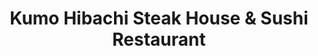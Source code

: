 ---
layout: place
title: Kumo Hibachi Steak House & Sushi Restaurant
permalink: >-
  /new-jersey/point-pleasant-beach/kumo-hibachi-steak-house-sushi-restaurant.html
stateAbbr: NJ
stateName: New Jersey
cityName: Point Pleasant Beach
seo:
  type: restaurant
  links: null
place_id: ChIJfwzLyQuGwYkRxZCdlk2iVM8
photos:
  - name: >-
      places/ChIJfwzLyQuGwYkRxZCdlk2iVM8/photos/AeeoHcKzca4NTtcmtQCWthH7pfcEoJcNmh5V1mSJLXZOjIjgAN2UF9PXDFUGLYsRHpfFpqAO9SnkLYpvfIQilEeQGhcS11VnPZPLlEaJzOTQiW_ukrL92FMHBGjglBBkCbJyryKxOMXT0dejo4xwM5e4HkbsfD8wiQueyRweFDji_w82rdu2pMtNOvzR04QolbFGZvcAr9AoOhLc0dik4ZU7MAaNIeaXXCMd5mJrb28Qf9CU0NBBfUB2VJzBcmfglWDBEcEsMIcVd9UhqhHQtRL9joM2PZacSyUrxQxaZJfQM-uwtdPRoK_LZCK4Yyqq4Sqitd7CZSHYBQ9R14mDUZ4dFJPYk4ywcOQy2b7M5WZKx2xWCcrcm9tYhSm5Tjx9YFc-e07PmKYf5PY6KS18oB_risjANXwVNVkRodtV86quyuVFEQ
    widthPx: 2700
    heightPx: 4800
    authorAttributions:
      - displayName: carolyn pampillon
        uri: https://maps.google.com/maps/contrib/109598232070006642527
        photoUri: >-
          https://lh3.googleusercontent.com/a-/ALV-UjVUH6gGMkpWpplrbWmi1j6TGo7p-gUc9FYNOOzmRbRXGcvwUb1pPA=s100-p-k-no-mo
    flagContentUri: >-
      https://www.google.com/local/imagery/report/?cb_client=maps_api_places.places_api&image_key=!1e10!2sCIHM0ogKEICAgIDE7I7RHw&hl=en-US
    googleMapsUri: >-
      https://www.google.com/maps/place//data=!3m4!1e2!3m2!1sCIHM0ogKEICAgIDE7I7RHw!2e10!4m2!3m1!1s0x89c1860bc9cb0c7f:0xcf54a24d969d90c5
  - name: >-
      places/ChIJfwzLyQuGwYkRxZCdlk2iVM8/photos/AeeoHcIFr6Y2jGCCj9006Z_MOfyWS9cr5xBTTVYbH-NvgCf-oZo7kuW0nNROGfEx-lGn7qkk-9pB1ABm_vtig9hS97b6Hnvs0Zd6p4jCWRH-NQ6UekosmndF_86Isr7WTl_wSw0ybgss5Z6OChg9ImOgO0HQGzgGLzuvrU3Q3BUj8faMT35SZU4ep7oovDrv4gaiRekLo3-lPoAbyQSbq4-J14Mg434sL8LkgbOLv79y_zg8agNCixYaJ3TujFeodBeZK6Op4oa37AzhBkZ-BTzfynrCOl1HDvDmDIAi1rSQzRBTOtne9UcNNotQYW6uJNQX8PmpMxHsCGxw1Yw6LxPIcQQwVGVqkBETa3Z6DxQgTdW3M4pep1nqE3byKbaGlIbNGLwVFaNT95mnqlwujvwByVEskfnCDcLEahaVH5FSOHF-Wq4W
    widthPx: 4080
    heightPx: 3072
    authorAttributions:
      - displayName: Ana Maria Castro
        uri: https://maps.google.com/maps/contrib/109061695758718776193
        photoUri: >-
          https://lh3.googleusercontent.com/a/ACg8ocKo16gTaRYmCccpwGNjtJVoo0_d1BoVNqf9qLI1L8R1ht7s3eT7=s100-p-k-no-mo
    flagContentUri: >-
      https://www.google.com/local/imagery/report/?cb_client=maps_api_places.places_api&image_key=!1e10!2sCIHM0ogKEICAgICjt6bolAE&hl=en-US
    googleMapsUri: >-
      https://www.google.com/maps/place//data=!3m4!1e2!3m2!1sCIHM0ogKEICAgICjt6bolAE!2e10!4m2!3m1!1s0x89c1860bc9cb0c7f:0xcf54a24d969d90c5
  - name: >-
      places/ChIJfwzLyQuGwYkRxZCdlk2iVM8/photos/AeeoHcKlSe710OqGydpbvG7JLJfasvdSfwFLxLQnycdB_x0k4FCgXpsskxQnZqrFWIYKPQP9AxQN_IXqzYBBUT6hhUj9EsR0BJ-L__Bxqao1kkjK4WPCmzm5YAtgR1fyr_UnKF-XAwYQ9C5m83up4f5WyGLm6OsqokKb7w2dFkY6MyKYnXzlzLFjrykqsjAe4lqkDTyhp_kXF_EtkiSTlr9pnIyNmQua7edbmF6wWSmNDUTeFH42pPPFv_4WRRKp6Io40GvAtdrVoYO7CADH1VX2Uf_K_GmSbEyTwgbKf6DOGx62qQfy-6r296qxwFDHEG6bXb0Gx7FZtfxmnZWYiOoG8-bRc9V1nT7QM2DPCWDx4lE6tyQn7O85Kbckmb7lRLgiIHxQecnuexlp4ElABWFiiTLVXkLjSUKF8d1h1_EfJ4JtTabF
    widthPx: 4032
    heightPx: 3024
    authorAttributions:
      - displayName: Martin Young
        uri: https://maps.google.com/maps/contrib/114748659192619091668
        photoUri: >-
          https://lh3.googleusercontent.com/a-/ALV-UjUbny-jtta1HsK01AhSe3t8ufOOojlNQC8BPkGuAKXIGmShMF1NEw=s100-p-k-no-mo
    flagContentUri: >-
      https://www.google.com/local/imagery/report/?cb_client=maps_api_places.places_api&image_key=!1e10!2sCIHM0ogKEICAgIChjLCw6QE&hl=en-US
    googleMapsUri: >-
      https://www.google.com/maps/place//data=!3m4!1e2!3m2!1sCIHM0ogKEICAgIChjLCw6QE!2e10!4m2!3m1!1s0x89c1860bc9cb0c7f:0xcf54a24d969d90c5
  - name: >-
      places/ChIJfwzLyQuGwYkRxZCdlk2iVM8/photos/AeeoHcIE80_u1q2Di0ye63Ms2_h2oZMkQLXzSjMBTleCIB4aCkEjIiUr8L463RjqcgJzYk5iu5_exhJzDaOVsvzg--rzXi98EMOPPOxsXj9GZq392cpCLhgvyfUdZVekrBqA8RHeZW0TV1icHHDnc8qZvfxK5iho2pNYqp_hO8e1mKDWtEkRxQy0bunzy8d22fQ-tmYl8pHanVLTmHxUtjyRNVNeTrDRPvBCahgf8AnMzoFbDptz0GH33RERmwROLRh854ykoll7tZgJrv6BHFXHUC-cB6Qa29KBbqXmAUJoR4vqjlqVCk-goinsP35cL4IP8H9OmMHlFHvKnGoRUhfDqG77EsTguDV6sGyBlt0DOiZ8VnL1OoG25BRV8dn3eGcIIvNltXKzZudGlqhm-Gv4T8CTRLkQtHkmp9mMgbkMRQ1MQw
    widthPx: 4032
    heightPx: 3024
    authorAttributions:
      - displayName: 杜唯瑄
        uri: https://maps.google.com/maps/contrib/103841269922365642212
        photoUri: >-
          https://lh3.googleusercontent.com/a-/ALV-UjUAU4uOSnP7Im3wm7GPUgD12crR7wsaFvST3h9YFNEQBP40UPfzBg=s100-p-k-no-mo
    flagContentUri: >-
      https://www.google.com/local/imagery/report/?cb_client=maps_api_places.places_api&image_key=!1e10!2sCIHM0ogKEICAgIDk15LiUg&hl=en-US
    googleMapsUri: >-
      https://www.google.com/maps/place//data=!3m4!1e2!3m2!1sCIHM0ogKEICAgIDk15LiUg!2e10!4m2!3m1!1s0x89c1860bc9cb0c7f:0xcf54a24d969d90c5
  - name: >-
      places/ChIJfwzLyQuGwYkRxZCdlk2iVM8/photos/AeeoHcJd1aGlMuhJPt3CoRiavy2MGoVBgY3EV3j9SLNXx0rkaSm0_4Gj-4pfoAKrovWO8aV9ffLA2e-NfYS1O1qPNB_B09dOXD2PZpJXxIrP7YEbW21w0KnmV0b0QpigM_XSNh_2ro35IgUAKqChCs7QXY2dU72UDD4SnFPMzFbl0W7rtma6Gt3ij4lqaH7d0uMUWdI5DN4ZiQ2QqtTaPsjLHpZCDwgci-BaHfHIhGvMePe3ES7VBJgxoi8nhZ6d22rVJmv4eNjJD1xqPMeD4JLn99rBnxJOZw9VpKW-w2vJqJ1egzOv1PBwQ-YJOpniTJWFuR1KJqUfx88_dGPnyLMO3jxlCR4BkgUwvZhlG6E8lR239yfYJRipOsnPT9NRe8UgIGSJhtCNHgyNL5xc7a1_bOcGtpg27LsXkw9e6f097MZUVsqY
    widthPx: 3024
    heightPx: 4032
    authorAttributions:
      - displayName: Ni Ivan
        uri: https://maps.google.com/maps/contrib/101219719379295230555
        photoUri: >-
          https://lh3.googleusercontent.com/a/ACg8ocI6Gn5Jq9T3fBUFGC89kl2tQbBK9fR5otI0NuYWyo_jHEyJag=s100-p-k-no-mo
    flagContentUri: >-
      https://www.google.com/local/imagery/report/?cb_client=maps_api_places.places_api&image_key=!1e10!2sCIHM0ogKEICAgICF1N2EiwE&hl=en-US
    googleMapsUri: >-
      https://www.google.com/maps/place//data=!3m4!1e2!3m2!1sCIHM0ogKEICAgICF1N2EiwE!2e10!4m2!3m1!1s0x89c1860bc9cb0c7f:0xcf54a24d969d90c5
  - name: >-
      places/ChIJfwzLyQuGwYkRxZCdlk2iVM8/photos/AeeoHcI-_gMVVozPe2UGlOu_lpfGil3hVg7-fbTnta3JwUxJNpfhXPNa94C7g_kX2sIFWHmU3OsuWJqVMjCGfjCQp9wQ0lL_r4A99uIjVeQAuO_qX4xtV7b2QX56wQ8OieaX7aKywW3Ee5IJqO3cx7mcTbrDloxEMyTra2fZ2ESTORuKyan-c57zdBNsGN-cvCSk5635cckQJG_NGwZ1umei938xAJYYzbvZ95mlWG86X-lBkciMffUInsGiRDnXAQf3Iw9RIlNDdduavzu7aDxuSpsqI7Rpd5h5mipBdNkBvDBg6XHifatpMKXS_cyrBX55rUSjq2xliwX5Okh0f2QwxNuehaVk98jMIPDMiYMgHp69iOg1SbOJy0olXFHHcyj7qdouygZ-UcnS5RtdqQ0D9ADCWRFgTk63fRV4ASnknrbP8Q
    widthPx: 4032
    heightPx: 3024
    authorAttributions:
      - displayName: William Clauser
        uri: https://maps.google.com/maps/contrib/108049686865268466289
        photoUri: >-
          https://lh3.googleusercontent.com/a-/ALV-UjVcbUwpTKuhYoek34jRz7VWR6qQ1zaL5tXisEVFK1R9qpdz9nTKQQ=s100-p-k-no-mo
    flagContentUri: >-
      https://www.google.com/local/imagery/report/?cb_client=maps_api_places.places_api&image_key=!1e10!2sCIHM0ogKEICAgICM-OPmfg&hl=en-US
    googleMapsUri: >-
      https://www.google.com/maps/place//data=!3m4!1e2!3m2!1sCIHM0ogKEICAgICM-OPmfg!2e10!4m2!3m1!1s0x89c1860bc9cb0c7f:0xcf54a24d969d90c5
  - name: >-
      places/ChIJfwzLyQuGwYkRxZCdlk2iVM8/photos/AeeoHcKCN6dRgpY8eG6NTufaNFHNPQTm7pa1Bd-Kt2hoC14P9gl12fn6m1edtJk--FWoscrvpZsTj1GCxRUUoWygN3pDxEJZE0KRHWJRPEbJ1FOGj94GX62dGwE0CYGSpbKwWhz7R2zl2MX--6Aw7zJwkg41uksUuhMQlyCrB1pKqf5y8FeJm2A2eJ3MujI7wltviwW4FkN0Hv22SPZKj4-nXjhNETy8DeloEArpv1rxQdO1tJ0lcJspCnQN3NplVG4mX0hwohGl3HTdUIAYgaTbJAno7NoGwq8sNDddtS9tTprrk0K7bqlJFM3xMl-Awrzc4pvlfvxHncrzT37eoIVpuHLmCNJfswEzI6tRQJqfyeMlNAMTTOHUpJ95N4hUrxFu2pW2eYPqAS44HB3pS2mW-ZbPjJJRFGruo-KuMLX2vE9EeA
    widthPx: 4032
    heightPx: 3024
    authorAttributions:
      - displayName: Charles Wilkins Jr.
        uri: https://maps.google.com/maps/contrib/109456839643596902120
        photoUri: >-
          https://lh3.googleusercontent.com/a-/ALV-UjWJe9RRBnn79qEMq6JfuJcFx0VIyS8B98YnFe0olSLr9H0tzG1D=s100-p-k-no-mo
    flagContentUri: >-
      https://www.google.com/local/imagery/report/?cb_client=maps_api_places.places_api&image_key=!1e10!2sCIHM0ogKEICAgICE8sf2AQ&hl=en-US
    googleMapsUri: >-
      https://www.google.com/maps/place//data=!3m4!1e2!3m2!1sCIHM0ogKEICAgICE8sf2AQ!2e10!4m2!3m1!1s0x89c1860bc9cb0c7f:0xcf54a24d969d90c5
  - name: >-
      places/ChIJfwzLyQuGwYkRxZCdlk2iVM8/photos/AeeoHcIx01GsVL9KnNoWJi79bHKL2HfKROLGAYXPyNwVRNyUv9atcte95kQBZMdH65UxCAOv2hcprlxGFtiA27BFrjlpd1gOVhcAaIbAGesSsn-LzqdFSYSu6WvPCnIHHYA8B4S4Y_CA-JGVHVclUJAxJifvHxvIZyIzhVhvpsk_Dj0eLCawoopPEHE4SViYTVz6xo3_SeKHrpVsOLgfeX1AJxskD7L7YUrZKupt9go_Fy0FiKpKlThyzhjo4dae4Gc0yv0wUKRXGwBfEC1bYsXDBmwibIA3M68VMwlv5vxTIEmf8pzjKRQH4j6Rl2fj4uJ7-O7QQv0Rpna9FE3Jm_2YWs0phR9wLyUVIhDTSv7LCCs6DPy9i_FbbK1V_8YB_-duDehdO_Q8BLEwCHVWT3Nh54LYUR-qKisnyxBUe8itGdU
    widthPx: 3024
    heightPx: 4032
    authorAttributions:
      - displayName: Dara Stieglitz
        uri: https://maps.google.com/maps/contrib/102291970300734487018
        photoUri: >-
          https://lh3.googleusercontent.com/a-/ALV-UjWcVH4VrvIlM53QZ4cCRoCUowBeD_iEq5RlKHJo3tBz5vZOru8=s100-p-k-no-mo
    flagContentUri: >-
      https://www.google.com/local/imagery/report/?cb_client=maps_api_places.places_api&image_key=!1e10!2sCIHM0ogKEICAgIDpg9zuTw&hl=en-US
    googleMapsUri: >-
      https://www.google.com/maps/place//data=!3m4!1e2!3m2!1sCIHM0ogKEICAgIDpg9zuTw!2e10!4m2!3m1!1s0x89c1860bc9cb0c7f:0xcf54a24d969d90c5
  - name: >-
      places/ChIJfwzLyQuGwYkRxZCdlk2iVM8/photos/AeeoHcLWC_iNubtyVpucn6OCcfXIO8vAjktYzwJa__pM6PpyrsRLiop1fWBW5JNuddx-i8GZo-6GxlqK0V1ajICkqTfPE5Wy3iz9NvDIBg_4UtSbQp-uTho4bPsLxrz_P3ImCN-Q0FjunTB_pTcNrVl37UT864LFhp5jtwZXC08gITaI2yGzv7B1oQ_QsgJtCTrqPFHHsdtJhj6Oj02bOr8jMG9KrTmujlloqgZmshId8tYBdlzCzhy36DVE0454WYUJb0xiBFhtkK7UgDg3Nu0kvV9Qe51LPLVW7SesM2IxC1jhgNxNtFOVrblxbL_QSuIEspPxsF4EYpRDltztW9JQXHtd_MyanOBqBg37bSuCb_pBIark9SK1xTq0EGQev-NJ87XE8A-HyhVZ06ChfuS6A7TOKcUtsMAL6SCu3GGobjaWCzct
    widthPx: 3024
    heightPx: 4032
    authorAttributions:
      - displayName: tzirel schwartz
        uri: https://maps.google.com/maps/contrib/101646457091269413642
        photoUri: >-
          https://lh3.googleusercontent.com/a/ACg8ocLXjoY5RIuH3dfNBsYK8Riy0r5E8SN_2o63h9KUAmaiyFYBfo4b=s100-p-k-no-mo
    flagContentUri: >-
      https://www.google.com/local/imagery/report/?cb_client=maps_api_places.places_api&image_key=!1e10!2sCIHM0ogKEICAgIDTre2l5gE&hl=en-US
    googleMapsUri: >-
      https://www.google.com/maps/place//data=!3m4!1e2!3m2!1sCIHM0ogKEICAgIDTre2l5gE!2e10!4m2!3m1!1s0x89c1860bc9cb0c7f:0xcf54a24d969d90c5
  - name: >-
      places/ChIJfwzLyQuGwYkRxZCdlk2iVM8/photos/AeeoHcKGSSLJ1TafoPcgnuGfEu23iNgALfxE6ZHVzYU7Oxq87Z-y5KjmzEWAR8FdmYckqWXc3XqFUC17UO2ds1k6cxt1VzPDQ8F7zG4XjtZdz0CQ-FJXbfsg4zmpu0UdwTPJfAfmdHNzquanKguhxT9b8fwf8OnBii6bcSzxCA3HQJ_0oNSTEpujAnNAVqyBuwSC8lDTFBQiK5nLdxb4OV6G7mcUE42s6sHpQLOYj-clxAlTtyofIkN5DMOcc0V5NKwVuPi4XSfTYWkoHT4Rlr_9SCS-pa1IMtEIBJ6nNTrYOJZCpcHBC9XuDdTv4kkFUB-hdmQMhTBrfZF55ZFVn0K0JsiiLhb560Dh7vGq2zkiUpsB2iSV3vC7RTz-2YLkfydgjwSwUIW75LcuvXqr2wjWb6XLy2jvnb-O_cAfHtlf7GdWZpD1
    widthPx: 1536
    heightPx: 2048
    authorAttributions:
      - displayName: S L
        uri: https://maps.google.com/maps/contrib/104368414031184410115
        photoUri: >-
          https://lh3.googleusercontent.com/a/ACg8ocLQZ7ZuaXhwhw5V4nzhcMPCAWX-XZCJJt0sNjzx-CQq4p7slQ=s100-p-k-no-mo
    flagContentUri: >-
      https://www.google.com/local/imagery/report/?cb_client=maps_api_places.places_api&image_key=!1e10!2sCIHM0ogKEICAgIDKnLq01gE&hl=en-US
    googleMapsUri: >-
      https://www.google.com/maps/place//data=!3m4!1e2!3m2!1sCIHM0ogKEICAgIDKnLq01gE!2e10!4m2!3m1!1s0x89c1860bc9cb0c7f:0xcf54a24d969d90c5
address: 516 Arnold Ave, Point Pleasant Beach, NJ 08742, USA
street: 516 Arnold Ave
city: Point Pleasant Beach
state: NJ
zip: '08742'
country: USA
neighborhood: null
latitude: '40.091547'
longitude: '-74.049038'
accessibility_options:
  wheelchairAccessibleParking: true
  wheelchairAccessibleEntrance: true
  wheelchairAccessibleRestroom: true
  wheelchairAccessibleSeating: true
business_status: OPERATIONAL
name: Kumo Hibachi Steak House & Sushi Restaurant
google_maps_links:
  directionsUri: >-
    https://www.google.com/maps/dir//''/data=!4m7!4m6!1m1!4e2!1m2!1m1!1s0x89c1860bc9cb0c7f:0xcf54a24d969d90c5!3e0
  placeUri: https://maps.google.com/?cid=14939744318017867973
  writeAReviewUri: >-
    https://www.google.com/maps/place//data=!4m3!3m2!1s0x89c1860bc9cb0c7f:0xcf54a24d969d90c5!12e1
  reviewsUri: >-
    https://www.google.com/maps/place//data=!4m4!3m3!1s0x89c1860bc9cb0c7f:0xcf54a24d969d90c5!9m1!1b1
  photosUri: >-
    https://www.google.com/maps/place//data=!4m3!3m2!1s0x89c1860bc9cb0c7f:0xcf54a24d969d90c5!10e5
primary_type: Sushi Restaurant
opening_hours:
  regular: null
  current: null
secondary_opening_hours:
  regular:
    weekdayDescriptions: null
    type: null
  current:
    weekdayDescriptions: null
    type: null
phone: null
price_level: null
price_range: null
rating: null
rating_count: 0
website: null
description: >-
  Discover Kumo Hibachi Steak House in Point Pleasant Beach, NJ$$$Kumo Hibachi
  Steak House & Sushi Restaurant in Point Pleasant Beach, NJ, offers a relaxed
  dining experience focused on authentic Japanese flavors and fresh sushi
  options. This casual spot stands out with its approachable menu that includes
  a variety of Japanese dishes, making it ideal for families with a dedicated
  kids' menu to keep everyone satisfied. Visitors can enjoy the convenience of
  accessible features, ensuring a welcoming environment for all guests, while
  savoring high-quality ingredients that highlight the best of sushi traditions.
  The restaurant's vibe combines simplicity with flavorful hibachi-style
  preparations, perfect for those seeking sushi restaurants near coastal areas.
  Whether you're in the mood for a quick bite or a leisurely meal, this location
  provides a solid choice for exploring Japanese cuisine in a laid-back setting.
generative_summary: >-
  Discover Kumo Hibachi Steak House in Point Pleasant Beach, NJ$$$Kumo Hibachi
  Steak House & Sushi Restaurant in Point Pleasant Beach, NJ, offers a relaxed
  dining experience focused on authentic Japanese flavors and fresh sushi
  options. This casual spot stands out with its approachable menu that includes
  a variety of Japanese dishes, making it ideal for families with a dedicated
  kids' menu to keep everyone satisfied. Visitors can enjoy the convenience of
  accessible features, ensuring a welcoming environment for all guests, while
  savoring high-quality ingredients that highlight the best of sushi traditions.
  The restaurant's vibe combines simplicity with flavorful hibachi-style
  preparations, perfect for those seeking sushi restaurants near coastal areas.
  Whether you're in the mood for a quick bite or a leisurely meal, this location
  provides a solid choice for exploring Japanese cuisine in a laid-back setting.
generative_disclosure: Summarized by AI using the Grok-3-Mini model.
reviews: null
review_summary: >-
  What Guests Are Saying About the Experience$$$While specific reviews for this
  spot aren't readily available, feedback from similar sushi places near Point
  Pleasant Beach often highlights the fresh and flavorful rolls that keep diners
  coming back for more. Patrons frequently mention the family-friendly
  atmosphere and tasty Japanese dishes as standout features, making it a
  reliable option for casual meals with friends or loved ones. Many appreciate
  the approachable vibe and kid-friendly offerings, which add to the overall
  enjoyment without overwhelming the experience. Overall, it's clear that
  visitors value the solid execution of classic sushi favorites, positioning
  this restaurant as a go-to for anyone searching for top-rated sushi in the
  area. If you're exploring sushi options nearby, this place seems to deliver a
  consistently positive vibe based on common praises from the community.
review_disclosure: Summarized by AI using the Grok-3-Mini model.
parking_options: null
payment_options: null
allow_dogs: null
curbside_pickup: null
delivery: null
dine_in: null
good_for_children: null
good_for_groups: null
good_for_sports: null
live_music: null
menu_for_children: null
outdoor_seating: null
reservable: null
restroom: null
serves_beer: null
serves_breakfast: null
serves_brunch: null
serves_cocktails: null
serves_coffee: null
serves_dinner: null
serves_dessert: null
serves_lunch: null
serves_vegetarian_food: null
serves_wine: null
takeout: null
update_category: pro
places_description: null

---